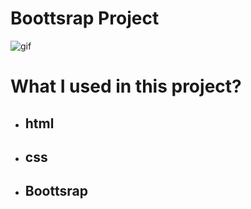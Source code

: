 # Boottsrap Project

![gif](./img/Project%20.gif)

# What I used in this project?

- ## html
- ## css
- ## Boottsrap

